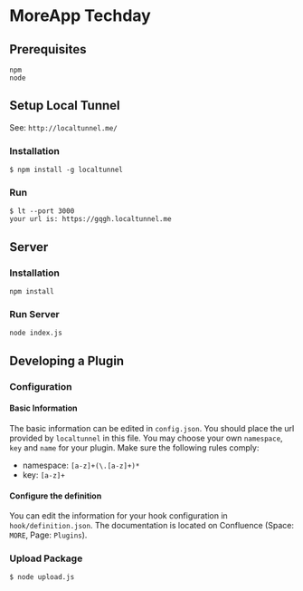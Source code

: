 # MoreApp Techday

## Prerequisites
```
npm
node
```


## Setup Local Tunnel
See: `http://localtunnel.me/`

### Installation
```
$ npm install -g localtunnel
```

### Run
```
$ lt --port 3000
your url is: https://gqgh.localtunnel.me
```

## Server

### Installation

```
npm install
```

### Run Server
```
node index.js
```

## Developing a Plugin

### Configuration

#### Basic Information
The basic information can be edited in `config.json`.
You should place the url provided by `localtunnel` in this file.
You may choose your own `namespace`, `key` and `name` for your plugin. Make sure the following rules comply:

- namespace: `[a-z]+(\.[a-z]+)*`
- key: `[a-z]+`

#### Configure the definition
You can edit the information for your hook configuration in `hook/definition.json`. The documentation is located on Confluence (Space: `MORE`, Page: `Plugins`).


### Upload Package
```
$ node upload.js
```


